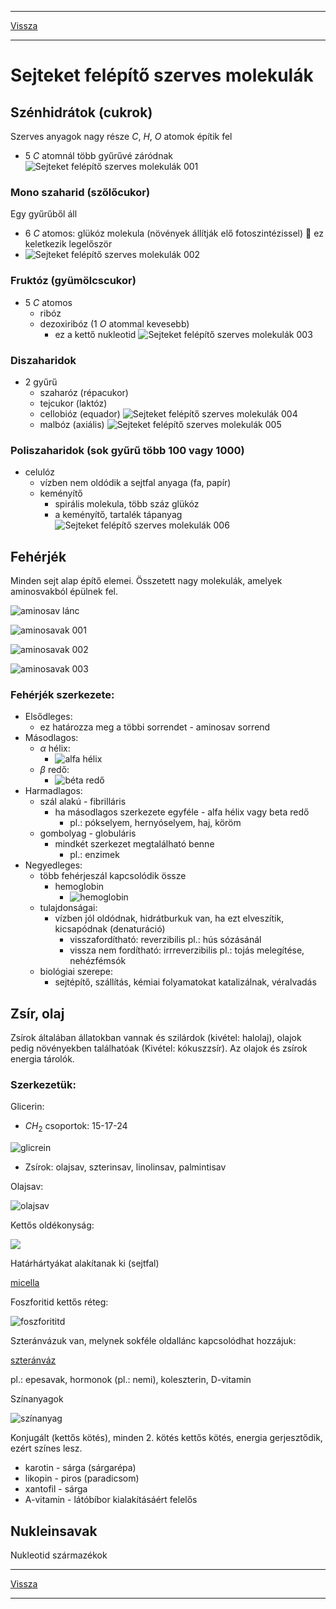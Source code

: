 
---

[Vissza](../biologia.md)

---

# Sejteket felépítő szerves molekulák
## Szénhidrátok (cukrok)
Szerves anyagok nagy része $C$, $H$, $O$ atomok építik fel
- 5 $C$ atomnál több gyűrűvé záródnak
![Sejteket felépítő szerves molekulák 001](../images/biologia-sejteket-felepito-szerves-molekulak-001.svg)
### Mono szaharid (szőlőcukor)
Egy gyűrűből áll
- 6 $C$ atomos: glükóz molekula (növények állítják elő fotoszintézissel) :memo: ez keletkezik legelőször
- ![Sejteket felépítő szerves molekulák 002](../images/biologia-sejteket-felepito-szerves-molekulak-002.svg)
### Fruktóz (gyümölcscukor)
- 5 $C$ atomos
    - ribóz
    - dezoxiribóz (1 $O$ atommal kevesebb)
        - ez a kettő nukleotid
![Sejteket felépítő szerves molekulák 003](../images/biologia-sejteket-felepito-szerves-molekulak-003.svg)
### Diszaharidok
- 2 gyűrű
    - szaharóz (répacukor)
    - tejcukor (laktóz)
    - cellobióz (equador)
    ![Sejteket felépítő szerves molekulák 004](../images/biologia-sejteket-felepito-szerves-molekulak-004.svg)
    - malbóz (axiális)
    ![Sejteket felépítő szerves molekulák 005](../images/biologia-sejteket-felepito-szerves-molekulak-005.svg)
### Poliszaharidok (sok gyűrű több 100 vagy 1000)
- celulóz
    - vízben nem oldódik a sejtfal anyaga (fa, papír)
    - keményítő
        - spirális molekula, több száz glükóz
        - a keményítő, tartalék tápanyag
![Sejteket felépítő szerves molekulák 006](../images/biologia-sejteket-felepito-szerves-molekulak-006.svg)
## Fehérjék
Minden sejt alap építő elemei. Összetett nagy molekulák, amelyek aminosvakból épülnek fel.
>
![aminosav lánc](../images/biologia-aminosav-lanc.png)
>
![aminosavak 001](../images/biologia-aminosavak-001.svg)
>
![aminosavak 002](../images/biologia-aminosavak-002.svg)
>
![aminosavak 003](../images/biologia-aminosavak-003.svg)
>
### Fehérjék szerkezete:
- Elsődleges:
    - ez határozza meg a többi sorrendet - aminosav sorrend
- Másodlagos:
    - $\alpha$ hélix:
        - ![alfa hélix](../images/biologia-alfa-helix.svg)
    - $\beta$ redő:
        - ![béta redő](../images/biologia-beta-redo.svg)
- Harmadlagos:
    - szál alakú - fibrilláris
        - ha másodlagos szerkezete egyféle - alfa hélix vagy beta redő
            - pl.: pókselyem, hernyóselyem, haj, köröm
    - gombolyag - globuláris
        - mindkét szerkezet megtalálható benne
            - pl.: enzimek
- Negyedleges:
    - több fehérjeszál kapcsolódik össze
        - hemoglobin
            - ![hemoglobin](../images/biologia-hemoglobin.svg)
    - tulajdonságai:
        - vízben jól oldódnak, hidrátburkuk van, ha ezt elveszítik, kicsapódnak (denaturáció)
            - visszafordítható: reverzibilis pl.: hús sózásánál
            - vissza nem fordítható: irrreverzibilis pl.: tojás melegítése, nehézfémsók
    - biológiai szerepe:
        - sejtépítő, szállítás, kémiai folyamatokat katalizálnak, véralvadás

## Zsír, olaj
Zsírok általában állatokban vannak és szilárdok (kivétel: halolaj), olajok pedig növényekben találhatóak (Kivétel: kókuszzsír). Az olajok és zsírok energia tárolók.
### Szerkezetük:
Glicerin:
- $CH_{2}$ csoportok: 15-17-24
>
![glicrein](../images/biologia-glicerin.svg)
- Zsírok: olajsav, szterinsav, linolinsav, palmintisav
>
Olajsav:
>
![olajsav](../images/biologia-glicerin-olajsavaknal.svg)
>
Kettős oldékonyság:
>
![](../images/biologia-amfoter-polaros-apolaros.svg)
>
Határhártyákat alakítanak ki (sejtfal)
>
[micella](../images/biologia-micella.svg)
>
Foszforitid kettős réteg:
>
![foszforititd](../images/biologia-foszforitid.svg)
>
Szteránvázuk van, melynek sokféle oldallánc kapcsolódhat hozzájuk:
>
[szteránváz](../images/biologia-szteranvaz.svg)
>
pl.: epesavak, hormonok (pl.: nemi), koleszterin, D-vitamin
>
Színanyagok
>
![színanyag](../images/biologia-szteranvaz-kettos-kotes.svg)
>
Konjugált (kettős kötés), minden 2. kötés kettős kötés, energia gerjesztődik, ezért színes lesz.
- karotin - sárga (sárgarépa)
- likopin - piros (paradicsom)
- xantofil - sárga
- A-vitamin - látóbíbor kialakításáért felelős
## Nukleinsavak
Nukleotid származékok

---

[Vissza](../biologia.md)

---
